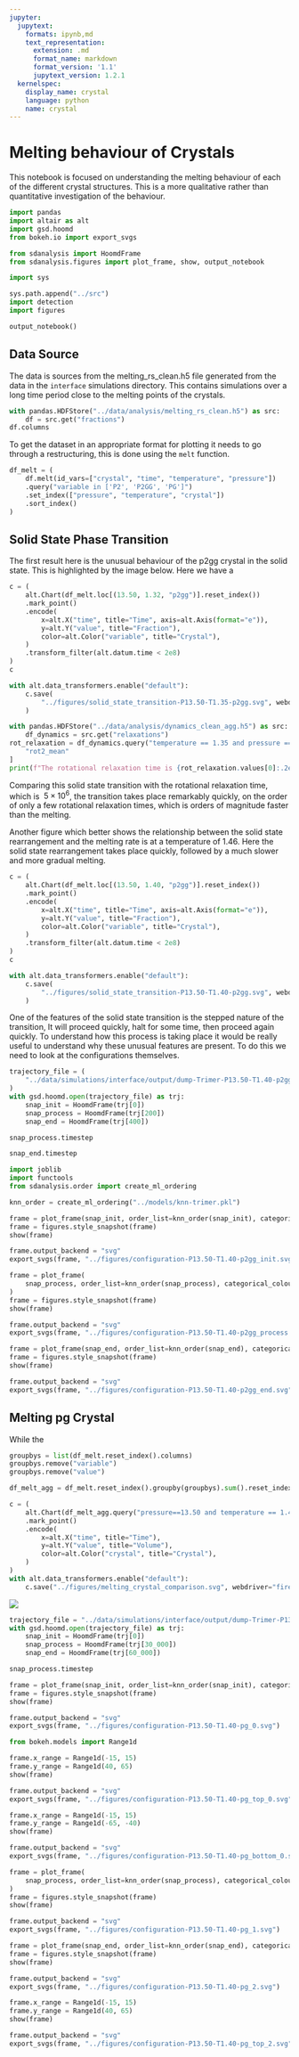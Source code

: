 ```yaml
---
jupyter:
  jupytext:
    formats: ipynb,md
    text_representation:
      extension: .md
      format_name: markdown
      format_version: '1.1'
      jupytext_version: 1.2.1
  kernelspec:
    display_name: crystal
    language: python
    name: crystal
---
```


# Melting behaviour of Crystals

This notebook is focused on
understanding the melting behaviour of
each of the different crystal structures.
This is a more qualitative rather than quantitative
investigation of the behaviour.

```python
import pandas
import altair as alt
import gsd.hoomd
from bokeh.io import export_svgs

from sdanalysis import HoomdFrame
from sdanalysis.figures import plot_frame, show, output_notebook

import sys

sys.path.append("../src")
import detection
import figures

output_notebook()
```

## Data Source

The data is sources from the melting_rs_clean.h5 file
generated from the data in the `interface` simulations directory.
This contains simulations over a long time period
close to the melting points of the crystals.

```python
with pandas.HDFStore("../data/analysis/melting_rs_clean.h5") as src:
    df = src.get("fractions")
df.columns
```

To get the dataset in an appropriate format for plotting
it needs to go through a restructuring,
this is done using the `melt` function.

```python
df_melt = (
    df.melt(id_vars=["crystal", "time", "temperature", "pressure"])
    .query("variable in ['P2', 'P2GG', 'PG']")
    .set_index(["pressure", "temperature", "crystal"])
    .sort_index()
)
```

## Solid State Phase Transition

The first result here is the unusual behaviour of the p2gg crystal in the solid state.
This is highlighted by the image below.
Here we have a

```python
c = (
    alt.Chart(df_melt.loc[(13.50, 1.32, "p2gg")].reset_index())
    .mark_point()
    .encode(
        x=alt.X("time", title="Time", axis=alt.Axis(format="e")),
        y=alt.Y("value", title="Fraction"),
        color=alt.Color("variable", title="Crystal"),
    )
    .transform_filter(alt.datum.time < 2e8)
)
c
```


```python
with alt.data_transformers.enable("default"):
    c.save(
        "../figures/solid_state_transition-P13.50-T1.35-p2gg.svg", webdriver="firefox"
    )
```

```python
with pandas.HDFStore("../data/analysis/dynamics_clean_agg.h5") as src:
    df_dynamics = src.get("relaxations")
rot_relaxation = df_dynamics.query("temperature == 1.35 and pressure == 13.50")[
    "rot2_mean"
]
print(f"The rotational relaxation time is {rot_relaxation.values[0]:.2e}")
```

Comparing this solid state transition
with the rotational relaxation time,
which is $~5 \times 10^6$,
the transition takes place remarkably quickly,
on the order of only a few rotational relaxation times,
which is orders of magnitude faster than the melting.

Another figure which better shows the relationship
between the solid state rearrangement
and the melting rate is at a temperature of 1.46.
Here the solid state rearrangement takes place quickly,
followed by a much slower and more gradual melting.

```python
c = (
    alt.Chart(df_melt.loc[(13.50, 1.40, "p2gg")].reset_index())
    .mark_point()
    .encode(
        x=alt.X("time", title="Time", axis=alt.Axis(format="e")),
        y=alt.Y("value", title="Fraction"),
        color=alt.Color("variable", title="Crystal"),
    )
    .transform_filter(alt.datum.time < 2e8)
)
c
```

```python
with alt.data_transformers.enable("default"):
    c.save(
        "../figures/solid_state_transition-P13.50-T1.40-p2gg.svg", webdriver="firefox"
    )
```

One of the features of the solid state transition
is the stepped nature of the transition,
It will proceed quickly,
halt for some time,
then proceed again quickly.
To understand how this process is taking place
it would be really useful to understand
why these unusual features are present.
To do this we need to look at
the configurations themselves.

```python
trajectory_file = (
    "../data/simulations/interface/output/dump-Trimer-P13.50-T1.40-p2gg.gsd"
)
with gsd.hoomd.open(trajectory_file) as trj:
    snap_init = HoomdFrame(trj[0])
    snap_process = HoomdFrame(trj[200])
    snap_end = HoomdFrame(trj[400])
```

```python
snap_process.timestep
```

```python
snap_end.timestep
```

```python
import joblib
import functools
from sdanalysis.order import create_ml_ordering

knn_order = create_ml_ordering("../models/knn-trimer.pkl")
```

```python
frame = plot_frame(snap_init, order_list=knn_order(snap_init), categorical_colour=True)
frame = figures.style_snapshot(frame)
show(frame)
```

```python
frame.output_backend = "svg"
export_svgs(frame, "../figures/configuration-P13.50-T1.40-p2gg_init.svg")
```

```python
frame = plot_frame(
    snap_process, order_list=knn_order(snap_process), categorical_colour=True
)
frame = figures.style_snapshot(frame)
show(frame)
```


```python
frame.output_backend = "svg"
export_svgs(frame, "../figures/configuration-P13.50-T1.40-p2gg_process.svg")
```

```python
frame = plot_frame(snap_end, order_list=knn_order(snap_end), categorical_colour=True)
frame = figures.style_snapshot(frame)
show(frame)
```

```python
frame.output_backend = "svg"
export_svgs(frame, "../figures/configuration-P13.50-T1.40-p2gg_end.svg")
```

## Melting pg Crystal

While the

```python
groupbys = list(df_melt.reset_index().columns)
groupbys.remove("variable")
groupbys.remove("value")
```

```python
df_melt_agg = df_melt.reset_index().groupby(groupbys).sum().reset_index()
```

```python
c = (
    alt.Chart(df_melt_agg.query("pressure==13.50 and temperature == 1.40"))
    .mark_point()
    .encode(
        x=alt.X("time", title="Time"),
        y=alt.Y("value", title="Volume"),
        color=alt.Color("crystal", title="Crystal"),
    )
)
with alt.data_transformers.enable("default"):
    c.save("../figures/melting_crystal_comparison.svg", webdriver="firefox")
```

![](../figures/melting_crystal_comparison.svg)

```python
trajectory_file = "../data/simulations/interface/output/dump-Trimer-P13.50-T1.40-pg.gsd"
with gsd.hoomd.open(trajectory_file) as trj:
    snap_init = HoomdFrame(trj[0])
    snap_process = HoomdFrame(trj[30_000])
    snap_end = HoomdFrame(trj[60_000])
```

```python
snap_process.timestep
```

```python
frame = plot_frame(snap_init, order_list=knn_order(snap_init), categorical_colour=True)
frame = figures.style_snapshot(frame)
show(frame)
```

```python
frame.output_backend = "svg"
export_svgs(frame, "../figures/configuration-P13.50-T1.40-pg_0.svg")
```

```python
from bokeh.models import Range1d

frame.x_range = Range1d(-15, 15)
frame.y_range = Range1d(40, 65)
show(frame)
```

```python
frame.output_backend = "svg"
export_svgs(frame, "../figures/configuration-P13.50-T1.40-pg_top_0.svg")
```

```python
frame.x_range = Range1d(-15, 15)
frame.y_range = Range1d(-65, -40)
show(frame)
```

```python
frame.output_backend = "svg"
export_svgs(frame, "../figures/configuration-P13.50-T1.40-pg_bottom_0.svg")
```

```python
frame = plot_frame(
    snap_process, order_list=knn_order(snap_process), categorical_colour=True
)
frame = figures.style_snapshot(frame)
show(frame)
```

```python
frame.output_backend = "svg"
export_svgs(frame, "../figures/configuration-P13.50-T1.40-pg_1.svg")
```

```python
frame = plot_frame(snap_end, order_list=knn_order(snap_end), categorical_colour=True)
frame = figures.style_snapshot(frame)
show(frame)
```

```python
frame.output_backend = "svg"
export_svgs(frame, "../figures/configuration-P13.50-T1.40-pg_2.svg")
```

```python
frame.x_range = Range1d(-15, 15)
frame.y_range = Range1d(40, 65)
show(frame)
```

```python
frame.output_backend = "svg"
export_svgs(frame, "../figures/configuration-P13.50-T1.40-pg_top_2.svg")
```
